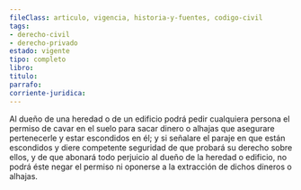 ```yaml
---
fileClass: articulo, vigencia, historia-y-fuentes, codigo-civil
tags:
- derecho-civil
- derecho-privado
estado: vigente
tipo: completo
libro:
titulo:
parrafo:
corriente-juridica:
---
```

Al dueño de una heredad o de un edificio podrá pedir cualquiera persona el permiso de cavar en el suelo para sacar dinero o alhajas que asegurare pertenecerle y estar escondidos en él; y si señalare el paraje en que están escondidos y diere competente seguridad de que probará su derecho sobre ellos, y de que abonará todo perjuicio al dueño de la heredad o edificio, no podrá éste negar el permiso ni oponerse a la extracción de dichos dineros o alhajas.